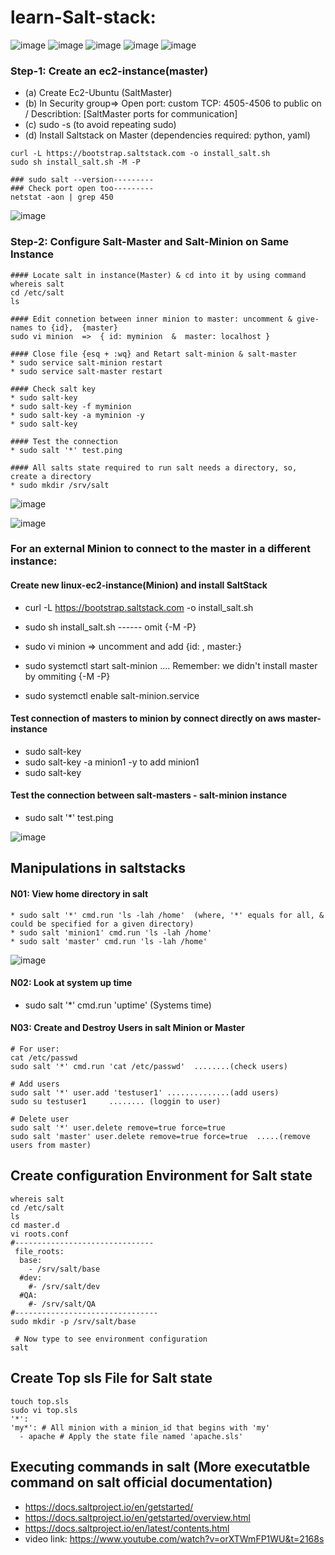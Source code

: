 # learn-Salt-stack:
![image](https://user-images.githubusercontent.com/58276505/173182427-0171cead-d0ec-409a-b85b-977a91e04f8e.png)
![image](https://user-images.githubusercontent.com/58276505/173182470-037333b5-a9ff-4f0a-84d3-a36741e64548.png)
![image](https://user-images.githubusercontent.com/58276505/173182480-a97e607a-9f74-417d-88ff-2c3cb62614c4.png)
![image](https://user-images.githubusercontent.com/58276505/173182500-910f19ce-f677-4130-be08-2dd2fd8f3752.png)
![image](https://user-images.githubusercontent.com/58276505/173182512-b500a1b6-23db-467b-9399-9f98707cd7a7.png)

### Step-1: Create an ec2-instance(master)

* (a) Create Ec2-Ubuntu (SaltMaster)
* (b) In Security group=> Open port: custom TCP: 4505-4506 to public on / Describtion: [SaltMaster ports for communication]
* (c) sudo -s (to avoid repeating sudo)
* (d) Install Saltstack on Master (dependencies required: python, yaml)

```
curl -L https://bootstrap.saltstack.com -o install_salt.sh
sudo sh install_salt.sh -M -P

### sudo salt --version---------
### Check port open too---------
netstat -aon | grep 450
```
![image](https://user-images.githubusercontent.com/58276505/173183227-06debc5f-31d3-405b-ba58-4ff7af66bfd8.png)

### Step-2: Configure Salt-Master and Salt-Minion on Same Instance

```
#### Locate salt in instance(Master) & cd into it by using command
whereis salt
cd /etc/salt
ls

#### Edit connetion between inner minion to master: uncomment & give-names to {id},  {master}
sudo vi minion  =>  { id: myminion  &  master: localhost }

#### Close file {esq + :wq} and Retart salt-minion & salt-master
* sudo service salt-minion restart
* sudo service salt-master restart

#### Check salt key
* sudo salt-key
* sudo salt-key -f myminion
* sudo salt-key -a myminion -y
* sudo salt-key

#### Test the connection 
* sudo salt '*' test.ping

#### All salts state required to run salt needs a directory, so, create a directory
* sudo mkdir /srv/salt
```

![image](https://user-images.githubusercontent.com/58276505/173194382-631f5577-e857-4446-977b-64939bebee09.png)

![image](https://user-images.githubusercontent.com/58276505/173195517-7986c746-ead9-4a6c-a58f-115a0c5bfd2e.png)

### For an external Minion to connect to the master in a different instance:

#### Create new linux-ec2-instance(Minion) and install SaltStack

* curl -L https://bootstrap.saltstack.com -o install_salt.sh
* sudo sh install_salt.sh ------ omit {-M -P}

* sudo vi minion  => uncomment and add {id: <minion1>,  master:<Private-ip-address-master>}
* sudo systemctl start salt-minion  .... Remember: we didn't install master by ommiting {-M -P}
* sudo systemctl enable salt-minion.service

#### Test connection of masters to minion by connect directly on aws master-instance

* sudo salt-key
* sudo salt-key -a minion1 -y   to add minion1
* sudo salt-key

#### Test the connection between salt-masters - salt-minion instance
* sudo salt '*' test.ping
 
![image](https://user-images.githubusercontent.com/58276505/173196655-f33cd7c8-5aef-4c07-bfc5-c7d5d20687ab.png)

## Manipulations in saltstacks

#### N01: View home directory in salt

```
* sudo salt '*' cmd.run 'ls -lah /home'  (where, '*' equals for all, & could be specified for a given directory)
* sudo salt 'minion1' cmd.run 'ls -lah /home'
* sudo salt 'master' cmd.run 'ls -lah /home'
```
 
![image](https://user-images.githubusercontent.com/58276505/173200830-12fe93d0-a9f7-4a67-9333-f304b511b278.png)

#### N02: Look at system up time
* sudo salt '*' cmd.run 'uptime'  (Systems time)

#### N03: Create and Destroy Users in salt Minion or Master

```
# For user:
cat /etc/passwd
sudo salt '*' cmd.run 'cat /etc/passwd'  ........(check users)

# Add users
sudo salt '*' user.add 'testuser1' ..............(add users)
sudo su testuser1     ........ (loggin to user)

# Delete user
sudo salt '*' user.delete remove=true force=true
sudo salt 'master' user.delete remove=true force=true  .....(remove users from master)
```

## Create configuration Environment for Salt state

```
whereis salt
cd /etc/salt
ls
cd master.d   
vi roots.conf
#-------------------------------
 file_roots:
  base:
    - /srv/salt/base
  #dev:
    #- /srv/salt/dev
  #QA:
    #- /srv/salt/QA
#--------------------------------
sudo mkdir -p /srv/salt/base

 # Now type to see environment configuration
salt
```

## Create Top sls File for Salt state

```
touch top.sls
sudo vi top.sls
'*':
'my*': # All minion with a minion_id that begins with 'my'
  - apache # Apply the state file named 'apache.sls'
```

 ## Executing commands in salt  (More executatble command on salt official documentation)
* https://docs.saltproject.io/en/getstarted/
* https://docs.saltproject.io/en/getstarted/overview.html
* https://docs.saltproject.io/en/latest/contents.html
* video link: https://www.youtube.com/watch?v=orXTWmFP1WU&t=2168s
 
 
